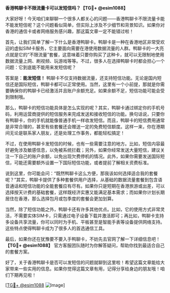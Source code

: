 **香港鸭聊卡不限流量卡可以发短信吗？【TG💪+ @esim1088】**

大家好呀！今天咱们来聊聊一个很多人都关心的问题——香港鸭聊卡不限流量卡能不能发短信呢？这个问题看似简单，但实际上涉及不少细节和背景知识。如果你对香港的通信卡或者网络服务感兴趣，那这篇文章一定不能错过啦！

首先，让我们简单了解一下什么是香港鸭聊卡。鸭聊卡是一种在香港地区非常受欢迎的虚拟SIM卡服务，它主要面向需要在港使用数据流量的人群。鸭聊卡的一大亮点就是它的“不限流量”套餐，这意味着只要你购买了这种卡，就可以无限制地使用数据流量上网、刷视频、玩游戏等等。不过，很多人在选择鸭聊卡时都会担心一个问题：它到底能不能用来发短信呢？

答案是：**能发短信！** 鸭聊卡不仅支持数据流量，还支持短信功能。无论是国内短信还是国际短信，鸭聊卡都可以正常使用。当然，这里有一个小前提，那就是你需要确保你的鸭聊卡已经激活并且账户余额充足。如果余额不足，短信功能可能会受到限制哦。

那么，鸭聊卡的短信功能具体是怎么实现的呢？其实，鸭聊卡通过绑定你的手机号码，利用运营商提供的短信服务来完成发送和接收短信的功能。换句话说，只要你有鸭聊卡，你的手机就能像普通手机一样收发短信。而且，鸭聊卡的短信费用通常是非常合理的，甚至有些套餐还会赠送一定的免费短信额度。这样一来，你在港期间无论是联系家人朋友，还是处理工作事务，都能轻松搞定！

不过，在使用鸭聊卡发短信的时候，也有一些需要注意的地方。比如，短信内容最好避免涉及敏感信息，以免被系统拦截；另外，如果你经常发送大量短信，建议关注一下自己的账户余额，以免出现欠费停机的情况。此外，如果你需要发送国际短信，可能还需要额外设置一下国际短信功能，或者提前了解相关资费标准。

说到这里，你可能会问：“既然鸭聊卡这么方便，那我该如何选择适合我的套餐呢？”其实，鸭聊卡提供了多种套餐供用户选择，从基础的数据流量套餐到包含语音通话和短信功能的全能套餐应有尽有。如果你只是短期在香港旅游或出差，可以选择按天计费的基础套餐，这样既经济实惠又能满足基本需求；而如果你计划长期居住在香港，那么选择包月或包季度的套餐会更加划算。

当然，除了短信功能之外，鸭聊卡还有许多其他优点。比如，它的使用方式非常灵活，不需要实体SIM卡，只需通过电子设备下载并激活即可；再比如，鸭聊卡支持多设备共享流量，你可以同时为手机、平板甚至是智能手表等设备提供网络支持。这些特点使得鸭聊卡成为了很多人的首选通信工具。

最后，如果你还在犹豫要不要入手鸭聊卡，不妨先去官网了解一下详细信息吧！**【TG💪+ @esim1088】** 官方客服团队随时为你解答疑问，帮助你找到最适合自己的套餐方案。

好了，关于香港鸭聊卡是否可以发短信的问题就聊到这里啦！希望这篇文章能给大家带来一些实用的信息。如果你觉得这篇文章有用，记得分享给身边的朋友哦！咱们下期再见啦！

[[TG💪+ @esim1088](https://t.me/s/esim1088) ![Image](https://i.postimg.cc/4NQfJmqS/Snipaste-2025-05-13-00-14-12.png)]